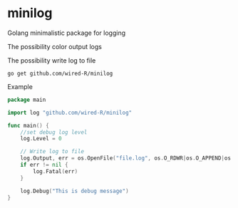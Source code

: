 # minilog
Golang minimalistic package for logging

The possibility color output logs

The possibility write log to file

```
go get github.com/wired-R/minilog

```

Example

```go
package main

import log "github.com/wired-R/minilog"

func main() {
    //set debug log level
    log.Level = 0

    // Write log to file 
    log.Output, err = os.OpenFile("file.log", os.O_RDWR|os.O_APPEND|os.O_CREATE, 0666)
    if err != nil {
        log.Fatal(err)
    }

    log.Debug("This is debug message")
}
```

